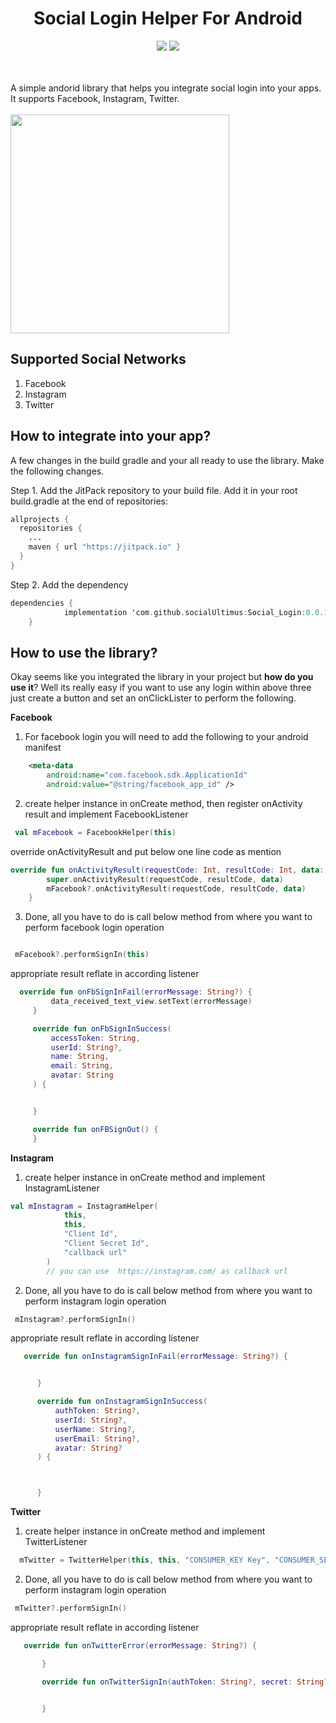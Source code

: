 <h1 align="center">Social Login Helper For Android</h1>
<p align="center">
  <a href="https://android-arsenal.com/api?level=21"> <img src="https://img.shields.io/badge/API-21%2B-blue.svg?style=flat" /></a>
  <a href="https://jitpack.io/#socialUltimus/Social_Login/"> <img src="https://jitpack.io/v/socialUltimus/Social_Login.svg" /></a>

  <br /><br />A simple andorid library that helps you integrate social login into your apps. It supports Facebook, Instagram, Twitter.
  <br /><br/>
  <img src="https://github.com/socialUltimus/Social_Login/blob/master/app/src/main/res/drawable/image.JPEG" width="350" />
</p>

## Supported Social Networks

1. Facebook
2. Instagram
3. Twitter


## How to integrate into your app?
A few changes in the build gradle and your all ready to use the library. Make the following changes.

Step 1. Add the JitPack repository to your build file. Add it in your root build.gradle at the end of repositories:

```java
allprojects {
  repositories {
    ...
    maven { url "https://jitpack.io" }
  }
}
```
Step 2. Add the dependency
```kotlin
dependencies {
	        implementation 'com.github.socialUltimus:Social_Login:0.0.1'
	}
```

## How to use the library?
Okay seems like you integrated the library in your project but **how do you use it**? Well its really easy if you want to use any login within above three just create a button and set an onClickLister to perform the following.

**Facebook**

1. For facebook login you will need to add the following to your android manifest
```xml
    <meta-data
        android:name="com.facebook.sdk.ApplicationId"
        android:value="@string/facebook_app_id" />
```
2. create helper instance in onCreate method, then register onActivity result and implement FacebookListener
```kotlin
 val mFacebook = FacebookHelper(this)
```
override onActivityResult and put below one line code as mention

```kotlin
override fun onActivityResult(requestCode: Int, resultCode: Int, data: Intent?) {
        super.onActivityResult(requestCode, resultCode, data)
        mFacebook?.onActivityResult(requestCode, resultCode, data)
    }
```

3. Done, all you have to do is call below method from where you want to perform facebook login operation
```kotlin

 mFacebook?.performSignIn(this)

```
appropriate result reflate in according listener

```kotlin
  override fun onFbSignInFail(errorMessage: String?) {
         data_received_text_view.setText(errorMessage)
     }

     override fun onFbSignInSuccess(
         accessToken: String,
         userId: String?,
         name: String,
         email: String,
         avatar: String
     ) {


     }

     override fun onFBSignOut() {
     }

```


**Instagram**

1. create helper instance in onCreate method and implement InstagramListener

```kotlin
val mInstagram = InstagramHelper(
            this,
            this,
            "Client Id",
            "Client Secret Id",
            "callback url"
        )
        // you can use  https://instagram.com/ as callback url
```

2. Done, all you have to do is call below method from where you want to perform instagram login operation

```kotlin
 mInstagram?.performSignIn()

```

appropriate result reflate in according listener

```kotlin
   override fun onInstagramSignInFail(errorMessage: String?) {


      }

      override fun onInstagramSignInSuccess(
          authToken: String?,
          userId: String?,
          userName: String?,
          userEmail: String?,
          avatar: String?
      ) {



      }

```

**Twitter**

1. create helper instance in onCreate method and implement TwitterListener

```kotlin
  mTwitter = TwitterHelper(this, this, "CONSUMER_KEY Key", "CONSUMER_SECRET Key")

```
2. Done, all you have to do is call below method from where you want to perform instagram login operation

```kotlin
 mTwitter?.performSignIn()

```

appropriate result reflate in according listener

```kotlin
   override fun onTwitterError(errorMessage: String?) {

       }

       override fun onTwitterSignIn(authToken: String?, secret: String?, userId: Long) {


       }

```

